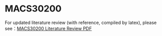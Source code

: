 # MACS30200

For updated literature review (with reference, compiled by latex), please see：[MACS30200 Literature Review PDF](/MACS30200_Literature_Review.pdf)
